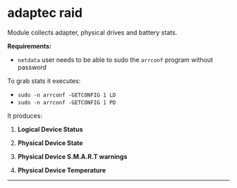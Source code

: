 # adaptec raid

Module collects adapter, physical drives and battery stats.

**Requirements:**
 * `netdata` user needs to be able to sudo the `arrconf` program without password

To grab stats it executes:
 * `sudo -n arrconf -GETCONFIG 1 LD`
 * `sudo -n arrconf -GETCONFIG 1 PD`


It produces:

1. **Logical Device Status**

2. **Physical Device State**

3. **Physical Device S.M.A.R.T warnings**

4. **Physical Device Temperature**

---
